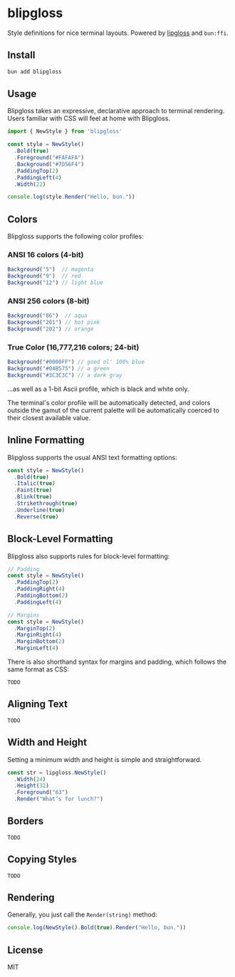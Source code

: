 # blipgloss

Style definitions for nice terminal layouts. Powered by [lipgloss](https://github.com/charmbracelet/lipgloss) and `bun:ffi`.

## Install

```bash
bun add blipgloss
```

## Usage

Blipgloss takes an expressive, declarative approach to terminal rendering. Users familiar with CSS will feel at home with Blipgloss.

```ts
import { NewStyle } from 'blipgloss'

const style = NewStyle()
  .Bold(true)
  .Foreground("#FAFAFA")
  .Background("#7D56F4")
  .PaddingTop(2)
  .PaddingLeft(4)
  .Width(22)

console.log(style.Render("Hello, bun."))
```

## Colors

Blipgloss supports the following color profiles:

### ANSI 16 colors (4-bit)

```js
Background("5")  // magenta
Background("9")  // red
Background("12") // light blue
```

### ANSI 256 colors (8-bit)

```js
Background("86")  // aqua
Background("201") // hot pink
Background("202") // orange
```

### True Color (16,777,216 colors; 24-bit)

```js
Background("#0000FF") // good ol' 100% blue
Background("#04B575") // a green
Background("#3C3C3C") // a dark gray
```

...as well as a 1-bit Ascii profile, which is black and white only.

The terminal's color profile will be automatically detected, and colors outside the gamut of the current palette will be automatically coerced to their closest available value.

## Inline Formatting

Blipgloss supports the usual ANSI text formatting options:

```js
const style = NewStyle()
  .Bold(true)
  .Italic(true)
  .Faint(true)
  .Blink(true)
  .Strikethrough(true)
  .Underline(true)
  .Reverse(true)
```

## Block-Level Formatting

Blipgloss also supports rules for block-level formatting:

```js
// Padding
const style = NewStyle()
  .PaddingTop(2)
  .PaddingRight(4)
  .PaddingBottom(2)
  .PaddingLeft(4)

// Margins
const style = NewStyle()
  .MarginTop(2)
  .MarginRight(4)
  .MarginBottom(2)
  .MarginLeft(4)
```

There is also shorthand syntax for margins and padding, which follows the same format as CSS:

`TODO`

## Aligning Text

`TODO`

## Width and Height

Setting a minimum width and height is simple and straightforward.

```js
const str = lipgloss.NewStyle()
  .Width(24)
  .Height(32)
  .Foreground("63")
  .Render("What’s for lunch?")
```

## Borders

`TODO`

## Copying Styles

`TODO`

## Rendering

Generally, you just call the `Render(string)` method:

```js
console.log(NewStyle().Bold(true).Render("Hello, bun."))
```

## License

MIT
